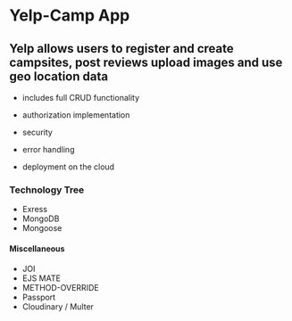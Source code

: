 # Yelp-Camp App

## Yelp allows users to register and create campsites, post reviews upload images and use geo location data

- includes full CRUD functionality

- authorization implementation

- security

- error handling

- deployment on the cloud

### Technology Tree

- Exress
- MongoDB
- Mongoose

#### Miscellaneous

- JOI
- EJS MATE
- METHOD-OVERRIDE
- Passport
- Cloudinary / Multer
